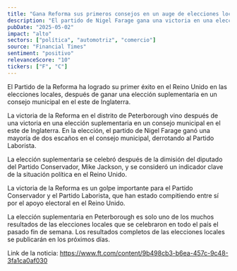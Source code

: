 ```yaml
---
title: "Gana Reforma sus primeros consejos en un auge de elecciones locales en el Reino Unido"
description: "El partido de Nigel Farage gana una victoria en una elección suplementaria contra el Laborismo."
pubDate: "2025-05-02"
impact: "alto"
sectors: ["política", "automotriz", "comercio"]
source: "Financial Times"
sentiment: "positivo"
relevanceScore: "10"
tickers: ["F", "C"]
---
```

El Partido de la Reforma ha logrado su primer éxito en el Reino Unido en las elecciones locales, después de ganar una elección suplementaria en un consejo municipal en el este de Inglaterra.

La victoria de la Reforma en el distrito de Peterborough vino después de una victoria en una elección suplementaria en un consejo municipal en el este de Inglaterra. En la elección, el partido de Nigel Farage ganó una mayoría de dos escaños en el consejo municipal, derrotando al Partido Laborista.

La elección suplementaria se celebró después de la dimisión del diputado del Partido Conservador, Mike Jackson, y se consideró un indicador clave de la situación política en el Reino Unido.

La victoria de la Reforma es un golpe importante para el Partido Conservador y el Partido Laborista, que han estado compitiendo entre sí por el apoyo electoral en el Reino Unido.

La elección suplementaria en Peterborough es solo uno de los muchos resultados de las elecciones locales que se celebraron en todo el país el pasado fin de semana. Los resultados completos de las elecciones locales se publicarán en los próximos días.

Link de la noticia: https://www.ft.com/content/9b498cb3-b6ea-457c-9c48-3fa1ca0af030